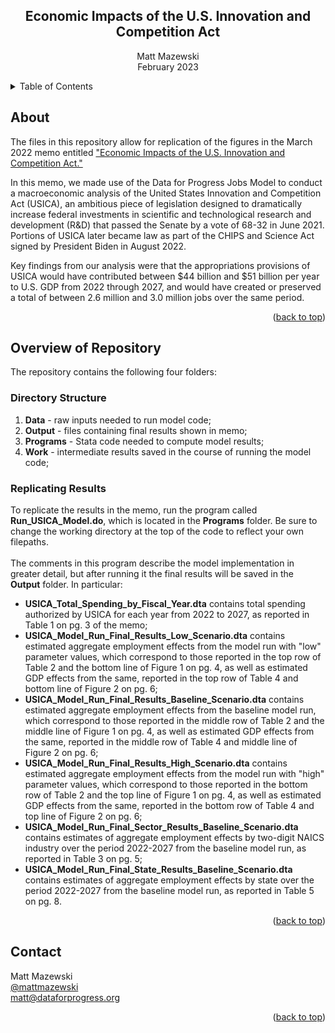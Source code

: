 <!-- Improved compatibility of back to top link: See: https://github.com/othneildrew/Best-README-Template/pull/73 -->
<a name="readme-top"></a>
<!--
*** Thanks for checking out the Best-README-Template. If you have a suggestion
*** that would make this better, please fork the repo and create a pull request
*** or simply open an issue with the tag "enhancement".
*** Don't forget to give the project a star!
*** Thanks again! Now go create something AMAZING! :D
-->



<!-- PROJECT SHIELDS -->
<!--
*** I'm using markdown "reference style" links for readability.
*** Reference links are enclosed in brackets [ ] instead of parentheses ( ).
*** See the bottom of this document for the declaration of the reference variables
*** for contributors-url, forks-url, etc. This is an optional, concise syntax you may use.
*** https://www.markdownguide.org/basic-syntax/#reference-style-links
-->

<h2 align="center">Economic Impacts of the U.S. Innovation and Competition Act</h2>
  <p align="center">
    Matt Mazewski
    <br />
    February 2023
    <br />
  </p>
</div>



<!-- TABLE OF CONTENTS -->
<details>
  <summary>Table of Contents</summary>
  <ol>
    <li>
      <a href="#about-the-project">About</a>
    </li>
    <li>
      <a href="#overview-of-repository">Overview of Repository</a>
      <ul>
        <li><a href="#directory-structure">Directory Structure</a></li>
        <li><a href="#replicating-results">Replicating Results</a></li>
      </ul>
    </li>
    <li><a href="#contact">Contact</a></li>
  </ol>
</details>



<!-- ABOUT -->
## About

The files in this repository allow for replication of the figures in the March 2022 memo entitled ["Economic Impacts of the U.S. Innovation and Competition Act."](https://www.filesforprogress.org/memos/Economic-Impacts-of-USICA.pdf) 

In this memo, we made use of the Data for Progress Jobs Model to conduct a macroeconomic analysis of the United States Innovation and Competition Act (USICA), an ambitious piece of legislation designed to dramatically increase federal investments in scientific and technological research and development (R&D) that passed the Senate by a vote of 68-32 in June 2021. Portions of USICA later became law as part of the CHIPS and Science Act signed by President Biden in August 2022.

Key findings from our analysis were that the appropriations provisions of USICA would have contributed between $44 billion and $51 billion per year to U.S. GDP from 2022 through 2027, and would have created or preserved a total of between 2.6 million and 3.0 million jobs over the same period.

<p align="right">(<a href="#readme-top">back to top</a>)</p>


<!-- Overview of Repository -->
## Overview of Repository

The repository contains the following four folders:

### Directory Structure

1. **Data** - raw inputs needed to run model code;
2. **Output** - files containing final results shown in memo;
3. **Programs** - Stata code needed to compute model results; 
4. **Work** - intermediate results saved in the course of running the model code;


### Replicating Results

To replicate the results in the memo, run the program called **Run_USICA_Model.do**, which is located in the **Programs** folder. Be sure to change the working directory at the top of the code to reflect your own filepaths.
<br /> <br />
The comments in this program describe the model implementation in greater detail, but after running it the final results will be saved in the **Output** folder. In particular:

- **USICA_Total_Spending_by_Fiscal_Year.dta** contains total spending authorized by USICA for each year from 2022 to 2027, as reported in Table 1 on pg. 3 of the memo;
- **USICA_Model_Run_Final_Results_Low_Scenario.dta** contains estimated aggregate employment effects from the model run with "low" parameter values, which correspond to those reported in the top row of Table 2 and the bottom line of Figure 1 on pg. 4, as well as estimated GDP effects from the same, reported in the top row of Table 4 and bottom line of Figure 2 on pg. 6;
- **USICA_Model_Run_Final_Results_Baseline_Scenario.dta** contains estimated aggregate employment effects from the baseline model run, which correspond to those reported in the middle row of Table 2 and the middle line of Figure 1 on pg. 4, as well as estimated GDP effects from the same, reported in the middle row of Table 4 and middle line of Figure 2 on pg. 6;
- **USICA_Model_Run_Final_Results_High_Scenario.dta** contains estimated aggregate employment effects from the model run with "high" parameter values, which correspond to those reported in the bottom row of Table 2 and the top line of Figure 1 on pg. 4, as well as estimated GDP effects from the same, reported in the bottom row of Table 4 and top line of Figure 2 on pg. 6;
- **USICA_Model_Run_Final_Sector_Results_Baseline_Scenario.dta** contains estimates of aggregate employment effects by two-digit NAICS industry over the period 2022-2027 from the baseline model run, as reported in Table 3 on pg. 5; 
- **USICA_Model_Run_Final_State_Results_Baseline_Scenario.dta** contains estimates of aggregate employment effects by state over the period 2022-2027 from the baseline model run, as reported in Table 5 on pg. 8. 

<p align="right">(<a href="#readme-top">back to top</a>)</p>


<!-- CONTACT -->
## Contact

Matt Mazewski 
<br />
[@mattmazewski](https://twitter.com/twitter_handle)
<br />
matt@dataforprogress.org

<p align="right">(<a href="#readme-top">back to top</a>)</p>


<!-- MARKDOWN LINKS & IMAGES -->
<!-- https://www.markdownguide.org/basic-syntax/#reference-style-links -->
[contributors-shield]: https://img.shields.io/github/contributors/github_username/repo_name.svg?style=for-the-badge
[contributors-url]: https://github.com/github_username/repo_name/graphs/contributors
[forks-shield]: https://img.shields.io/github/forks/github_username/repo_name.svg?style=for-the-badge
[forks-url]: https://github.com/github_username/repo_name/network/members
[stars-shield]: https://img.shields.io/github/stars/github_username/repo_name.svg?style=for-the-badge
[stars-url]: https://github.com/github_username/repo_name/stargazers
[issues-shield]: https://img.shields.io/github/issues/github_username/repo_name.svg?style=for-the-badge
[issues-url]: https://github.com/github_username/repo_name/issues
[license-shield]: https://img.shields.io/github/license/github_username/repo_name.svg?style=for-the-badge
[license-url]: https://github.com/github_username/repo_name/blob/master/LICENSE.txt
[linkedin-shield]: https://img.shields.io/badge/-LinkedIn-black.svg?style=for-the-badge&logo=linkedin&colorB=555
[linkedin-url]: https://linkedin.com/in/linkedin_username
[product-screenshot]: images/screenshot.png
[Next.js]: https://img.shields.io/badge/next.js-000000?style=for-the-badge&logo=nextdotjs&logoColor=white
[Next-url]: https://nextjs.org/
[React.js]: https://img.shields.io/badge/React-20232A?style=for-the-badge&logo=react&logoColor=61DAFB
[React-url]: https://reactjs.org/
[Vue.js]: https://img.shields.io/badge/Vue.js-35495E?style=for-the-badge&logo=vuedotjs&logoColor=4FC08D
[Vue-url]: https://vuejs.org/
[Angular.io]: https://img.shields.io/badge/Angular-DD0031?style=for-the-badge&logo=angular&logoColor=white
[Angular-url]: https://angular.io/
[Svelte.dev]: https://img.shields.io/badge/Svelte-4A4A55?style=for-the-badge&logo=svelte&logoColor=FF3E00
[Svelte-url]: https://svelte.dev/
[Laravel.com]: https://img.shields.io/badge/Laravel-FF2D20?style=for-the-badge&logo=laravel&logoColor=white
[Laravel-url]: https://laravel.com
[Bootstrap.com]: https://img.shields.io/badge/Bootstrap-563D7C?style=for-the-badge&logo=bootstrap&logoColor=white
[Bootstrap-url]: https://getbootstrap.com
[JQuery.com]: https://img.shields.io/badge/jQuery-0769AD?style=for-the-badge&logo=jquery&logoColor=white
[JQuery-url]: https://jquery.com 
